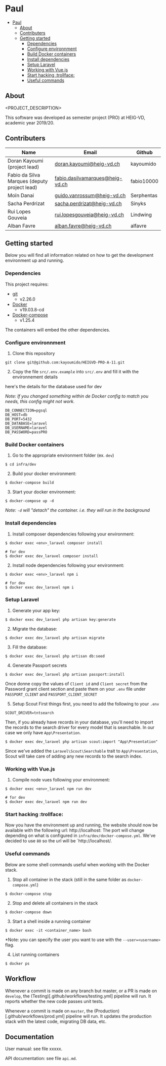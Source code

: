 # Paul

- [Paul](#paul)
  - [About](#about)
  - [Contributers](#contributers)
  - [Getting started](#getting-started)
    - [Dependencies](#dependencies)
    - [Configure environnment](#configure-environnment)
    - [Build Docker containers](#build-docker-containers)
    - [Install dependencies](#install-dependencies)
    - [Setup Laravel](#setup-Laravel)
    - [Working with Vue.js](#working-with-vuejs)
    - [Start hacking :trollface:](#start-hacking-trollface)
    - [Useful commands](#useful-commands)

## About
<PROJECT_DESCRIPTION>

This software was developed as semester project (PRO) at HEIG-VD,
academic year 2019/20.

## Contributers

| Name                                         | Email                           | Github     |
|----------------------------------------------|---------------------------------|------------|
| Doran Kayoumi (project lead)                 | doran.kayoumi@heig-vd.ch        | kayoumido  |
| Fabio da Silva Marques (deputy project lead) | fabio.dasilvamarques@heig-vd.ch | fabio10000 |
| Moïn Danai                                   | guido.vanrossum@heig-vd.ch      | Serphentas |
| Sacha Perdrizat                              | sacha.perdrizat@heig-vd.ch      | Sinyks     |
| Rui Lopes Gouveia                            | rui.lopesgouveia@heig-vd.ch     | Lindwing   |
| Alban Favre                                  | alban.favre@heig-vd.ch          | alfavre    |

## Getting started

Below you will find all information related on how to get the development environment up and running.

### Dependencies

This project requires:

- [git](https://git-scm.com/downloads)
  - v2.26.0
- [Docker](https://docs.docker.com/install/)
  - v19.03.8-cd
- [Docker-compose](https://docs.docker.com/compose/install/)
  - v1.25.4

The containers will embed the other dependencies.


### Configure environnment
1. Clone this repository
```
git clone git@github.com:kayoumido/HEIGVD-PRO-A-11.git
```

2. Copy the file `src/.env.example` into `src/.env` and fill it with the environnement details

here's the details for the database used for dev

*Note: If you changed something within de Docker config to match you needs, this config might not work.*
```
DB_CONNECTION=pgsql
DB_HOST=db
DB_PORT=5432
DB_DATABASE=laravel
DB_USERNAME=laravel
DB_PASSWORD=passPRO
```

### Build Docker containers
1. Go to the appropriate environment folder (ex. ``dev``)
```
$ cd infra/dev
```

2. Build your docker environment:
```shell
$ docker-compose build
```

3. Start your docker environment:
```shell
$ docker-compose up -d
```
*Note: `-d` will "detach" the container. i.e. they will run in the background*


### Install dependencies
1. Install composer dependencies following your environment:
```shell
$ docker exec <env>_laravel composer install

# for dev
$ docker exec dev_laravel composer install
```

2. Install node dependencies following your environment:
```shell
$ docker exec <env>_laravel npm i

# for dev
$ docker exec dev_laravel npm i
```

### Setup Laravel
1. Generate your app key:
```shell
$ docker exec dev_laravel php artisan key:generate
```

2. Migrate the database:
```shell
$ docker exec dev_laravel php artisan migrate
```

3. Fill the database:
```shell
$ docker exec dev_laravel php artisan db:seed
```

4. Generate Passport secrets
```shell
$ docker exec dev_laravel php artisan passport:install
```
Once donne copy the values of `Client id` and `Client secret` from the Password
grant client section and paste them on your `.env` file under `PASSPORT_CLIENT` and `PASSPORT_CLIENT_SECRET`

5. Setup Scout
First things first, you need to add the following to your `.env`
```
SCOUT_DRIVER=tntsearch
```

Then, if you already have records in your database, you'll need to import the records to
the search driver for every model that is searchable.
In our case we only have `App\Presentation`.
```shell
$ docker exec dev_laravel php artisan scout:import "App\Presentation"
```
Since we've added the `Laravel\Scout\Searchable` trait to `App\Presentation`, Scout will take care of adding any new records to the search index.

### Working with Vue.js
1. Compile node vues following your environment:
```shell
$ docker exec <env>_laravel npm run dev

# for dev
$ docker exec dev_laravel npm run dev
```

### Start hacking :trollface:
Now you have the environment up and running, the website should now be available with the following url: http://localhost:<port>
The port will change depending on what is configured in `infra/dev/docker-compose.yml`. We've decided to use `80`
so the url will be `http://localhost/.

### Useful commands
Below are some shell commands useful when working with the Docker stack.

1. Stop all container in the stack (still in the same folder as `docker-compose.yml`)
```shell
$ docker-compose stop
```
2. Stop and delete all containers in the stack
```shell
$ docker-compose down
```

3. Start a shell inside a running container
```shell
$ docker exec -it <container_name> bash
```
*Note: you can specify the user you want to use with the `--user=<username>` flag.

4. List running containers
```shell
$ docker ps
```

## Workflow

Whenever a commit is made on any branch but master, or a PR is made on `develop`, the (Testing)[.github/workflows/testing.yml] pipeline will run. It reports whether the new code passes unit tests.

Whenever a commit is made on `master`, the (Production)[.github/workflows/prod.yml] pipeline will run. It updates the production stack with the latest code, migrating DB data, etc.

## Documentation

User manual: see file xxxxx.

API documentation: see file `api.md`.
